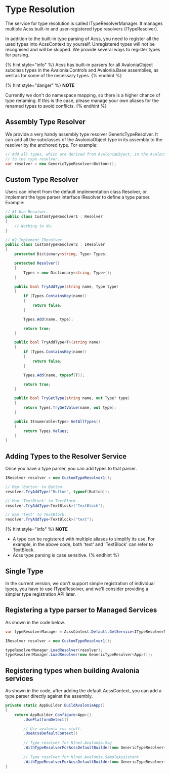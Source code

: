 # Type Resolution

The service for type resolution is called ITypeResolverManager. It manages multiple Acss built-in and user-registered type resolvers (ITypeResolver).

In addition to the built-in type parsing of Acss, you need to register all the used types into AcssContext by yourself. Unregistered types will not be recognised and will be skipped. We provide several ways to register types for parsing.

{% hint style="info" %}
Acss has built-in parsers for all AvaloniaObject subclass types in the Avalonia.Controls and Avalonia.Base assemblies, as well as for some of the necessary types.
{% endhint %}

{% hint style="danger" %}
**NOTE**&#x20;

Currently we don't do namespace mapping, so there is a higher chance of type renaming. If this is the case, please manage your own aliases for the renamed types to avoid conflicts.
{% endhint %}

## Assembly Type Resolver

We provide a very handy assembly type resolver GenericTypeResolver. It can add all the subclasses of the AvaloniaObject type in its assembly to the resolver by the anchored type. For example:

```csharp
// Add all types, which are derived from AvaloniaObject, in the Avalonia.Controls.dll
// to the type resolver.
var resolver = new GenericTypeResolver<Button>();
```

## Custom Type Resolver

Users can inherit from the default implementation class Resolver, or implement the type parser interface IResolver to define a type parser. Example:

```csharp
// #1 Use Resolver.
public class CustomTypeResolver1 : Resolver
{
    // Nothing to do.
}

// #2 Implement IResolver.
public class CustomTypeResolver2 : IResolver
{
    protected Dictionary<string, Type> Types;

    protected Resolver()
    {
        Types = new Dictionary<string, Type>();
    }

    public bool TryAddType(string name, Type type)
    {
        if (Types.ContainsKey(name))
        {
            return false;
        }

        Types.Add(name, type);

        return true;
    }

    public bool TryAddType<T>(string name)
    {
        if (Types.ContainsKey(name))
        {
            return false;
        }

        Types.Add(name, typeof(T));

        return true;
    }

    public bool TryGetType(string name, out Type? type)
    {
        return Types.TryGetValue(name, out type);
    }

    public IEnumerable<Type> GetAllTypes()
    {
        return Types.Values;
    }
}
```

## Adding Types to the Resolver Service

Once you have a type parser, you can add types to that parser.

```csharp
IResolver resolver = new CustomTypeResolver1();

// Map 'Button' to Button.
resolver.TryAddType("Button", typeof(Button));

// Map 'TextBlock' to TextBlock.
resolver.TryAddType<TextBlock>("TextBlock");

// map 'text' to TextBlock.
resolver.TryAddType<TextBlock>("text");
```

{% hint style="info" %}
**NOTE**&#x20;

* A type can be registered with multiple aliases to simplify its use. For example, in the above code, both 'text' and 'TextBlock' can refer to TextBlock.&#x20;
* Acss type parsing is case sensitive.
{% endhint %}

## Single Type

In the current version, we don't support simple registration of individual types, you have to use ITypeResolver, and we'll consider providing a simpler type registration API later.

## Registering a type parser to Managed Services

As shown in the code below.

```csharp
var typeResolverManager = AcssContext.Default.GetService<ITypeResolverManager>();

IResolver resolver = new CustomTypeResolver1();

typeResolverManager.LoadResolver(resolver);
typeResolverManager.LoadResolver(new GenericTypeResolver<App>());
```

## Registering types when building Avalonia services

As shown in the code, after adding the default AcssContext, you can add a type parser directly against the assembly.

```csharp
private static AppBuilder BuildAvaloniaApp()
{
    return AppBuilder.Configure<App>()
        .UsePlatformDetect()

        // Use avalonia css stuff.
        .UseAcssDefaultContext()
        
        // Type resolver for Nlnet.Avalonia.Svg
        .WithTypeResolverForAcssDefaultBuilder(new GenericTypeResolver<Icon>())
        
        // Type resolver for Nlnet.Avalonia.SampleAssistant
        .WithTypeResolverForAcssDefaultBuilder(new GenericTypeResolver<Case>());
}
```
